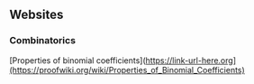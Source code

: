 ## Websites

### Combinatorics

[Properties of binomial coefficients](https://link-url-here.org](https://proofwiki.org/wiki/Properties_of_Binomial_Coefficients)


